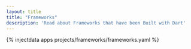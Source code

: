 ```yaml
---
layout: title
title: "Frameworks"
description: 'Read about Frameworks that have been Built with Dart'
---
```


{% injectdata apps projects/frameworks/frameworks.yaml  %}